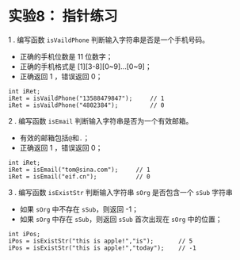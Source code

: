 # 实验8： 指针练习


1 . 编写函数 `isVaildPhone` 判断输入字符串是否是一个手机号码。

- 正确的手机位数是 11 位数字；
- 正确的手机格式是 [1][3-8][0~9]...[0~9]；
- 正确返回 1 ，错误返回 0；

```
int iRet;
iRet = isVaildPhone("13588479847");     // 1
iRet = isVaildPhone("4802384");         // 0
```


2 . 编写函数  `isEmail` 判断输入字符串是否为一个有效邮箱。

- 有效的邮箱包括` @ `和` . `；
- 正确返回 1 ，错误返回 0；

```
int iRet;
iRet = isEmail("tom@sina.com");     // 1
iRet = isEmail("eif.cn");           // 0
```


3 . 编写函数  `isExistStr` 判断输入字符串 `sOrg` 是否包含一个 `sSub` 字符串

- 如果 `sOrg` 中不存在 `sSub`，则返回 -1；
- 如果 `sOrg` 中存在 `sSub`，则返回 `sSub` 首次出现在 `sOrg` 中的位置；

```
int iPos;
iPos = isExistStr("this is apple!","is");       // 5
iPos = isExistStr("this is apple!","today");    // -1
```
